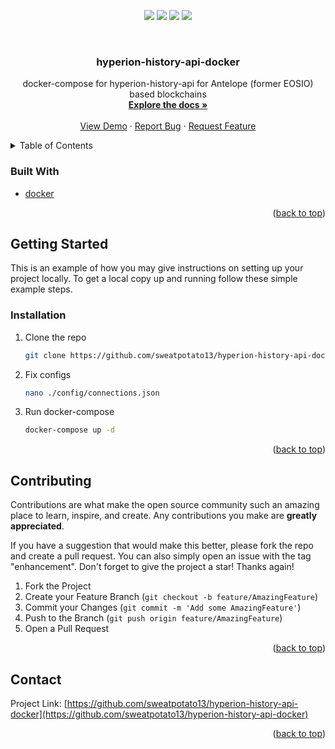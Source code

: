 <div id="top"></div>
<p align="center">
<img src=https://img.shields.io/github/stars/sweatpotato13/hyperion-history-api-docker?style=for-the-badge&logo=appveyor&color=blue />
<img src=https://img.shields.io/github/forks/sweatpotato13/hyperion-history-api-docker?style=for-the-badge&logo=appveyor&color=blue />
<img src=https://img.shields.io/github/issues/sweatpotato13/hyperion-history-api-docker?style=for-the-badge&logo=appveyor&color=informational />
<img src=https://img.shields.io/github/issues-pr/sweatpotato13/hyperion-history-api-docker?style=for-the-badge&logo=appveyor&color=informational />
</p>

<!-- PROJECT LOGO -->
<br />
<div align="center">
  <a href="https://github.com/sweatpotato13/hyperion-history-api-docker">
    <!-- <img src="images/logo.png" alt="Logo" width="80" height="80"> -->
  </a>

<h3 align="center">hyperion-history-api-docker</h3>

  <p align="center">
    docker-compose for hyperion-history-api for Antelope (former EOSIO) based blockchains
    <br />
    <a href="https://github.com/sweatpotato13/hyperion-history-api-docker"><strong>Explore the docs »</strong></a>
    <br />
    <br />
    <a href="https://github.com/sweatpotato13/hyperion-history-api-docker">View Demo</a>
    ·
    <a href="https://github.com/sweatpotato13/hyperion-history-api-docker/issues">Report Bug</a>
    ·
    <a href="https://github.com/sweatpotato13/hyperion-history-api-docker/issues">Request Feature</a>
  </p>
</div>



<!-- TABLE OF CONTENTS -->
<details>
  <summary>Table of Contents</summary>
  <ol>
    <li>
      <ul>
        <li><a href="#built-with">Built With</a></li>
      </ul>
    </li>
    <li>
      <a href="#getting-started">Getting Started</a>
      <ul>
        <li><a href="#installation">Installation</a></li>
      </ul>
    </li>
    <li><a href="#contributing">Contributing</a></li>
    <li><a href="#contact">Contact</a></li>
  </ol>
</details>



### Built With

* [docker](https://www.docker.com/)

<p align="right">(<a href="#top">back to top</a>)</p>


<!-- GETTING STARTED -->
## Getting Started

This is an example of how you may give instructions on setting up your project locally.
To get a local copy up and running follow these simple example steps.

### Installation

1. Clone the repo
   ```sh
   git clone https://github.com/sweatpotato13/hyperion-history-api-docker.git
   ```

2. Fix configs
   ```sh
   nano ./config/connections.json
   ```

3. Run docker-compose
   ```sh
   docker-compose up -d
   ```

<p align="right">(<a href="#top">back to top</a>)</p>


<!-- CONTRIBUTING -->
## Contributing

Contributions are what make the open source community such an amazing place to learn, inspire, and create. Any contributions you make are **greatly appreciated**.

If you have a suggestion that would make this better, please fork the repo and create a pull request. You can also simply open an issue with the tag "enhancement".
Don't forget to give the project a star! Thanks again!

1. Fork the Project
2. Create your Feature Branch (`git checkout -b feature/AmazingFeature`)
3. Commit your Changes (`git commit -m 'Add some AmazingFeature'`)
4. Push to the Branch (`git push origin feature/AmazingFeature`)
5. Open a Pull Request

<p align="right">(<a href="#top">back to top</a>)</p>


<!-- CONTACT -->
## Contact

Project Link: [https://github.com/sweatpotato13/hyperion-history-api-docker](https://github.com/sweatpotato13/hyperion-history-api-docker)

<p align="right">(<a href="#top">back to top</a>)</p>
